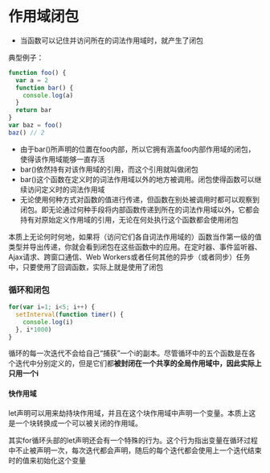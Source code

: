 # 作用域闭包

- 当函数可以记住并访问所在的词法作用域时，就产生了闭包

典型例子：

```javascript
function foo() {
  var a = 2
  function bar() {
    console.log(a)
  }
  return bar
}
var baz = foo()
baz() // 2
```

- 由于bar()所声明的位置在foo内部，所以它拥有涵盖foo内部作用域的闭包，使得该作用域能够一直存活
- bar()依然持有对该作用域的引用，而这个引用就叫做闭包
- bar()这个函数在定义时的词法作用域以外的地方被调用。闭包使得函数可以继续访问定义时的词法作用域
- 无论使用何种方式对函数的值进行传递，但函数在别处被调用时都可以观察到闭包。即无论通过何种手段将内部函数传递到所在的词法作用域以外，它都会持有对原始定义作用域的引用，无论在何处执行这个函数都会使用闭包

本质上无论何时何地，如果将（访问它们各自词法作用域的）函数当作第一级的值类型并导出传递，你就会看到闭包在这些函数中的应用。在定时器、事件监听器、Ajax请求、跨窗口通信、Web Workers或者任何其他的异步（或者同步）任务中，只要使用了回调函数，实际上就是使用了闭包

### 循环和闭包

```javascript
for(var i=1; i<5; i++) {
  setInterval(function timer() {
    console.log(i)
  }, i*1000)
}
```

循环的每一次迭代不会给自己“捕获”一个i的副本。尽管循环中的五个函数是在各个迭代中分别定义的，但是它们都**被封闭在一个共享的全局作用域中，因此实际上只用一个i**

#### 快作用域

let声明可以用来劫持块作用域，并且在这个块作用域中声明一个变量。本质上这是一个块转换成一个可以被关闭的作用域。

其实for循环头部的let声明还会有一个特殊的行为。这个行为指出变量在循环过程中不止被声明一次，每次迭代都会声明，随后的每个迭代都会使用上一个迭代结束时的值来初始化这个变量